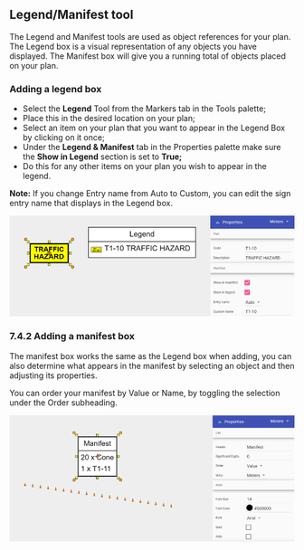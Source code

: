 ## Legend/Manifest tool

The Legend and Manifest tools are used as object references for your plan. The Legend box is a visual representation of any objects you have displayed. The Manifest box will give you a running total of objects placed on your plan.

### Adding a legend box

 - Select the **Legend** Tool from the Markers tab in the Tools palette;
 - Place this in the desired location on your plan;
 - Select an item on your plan that you want to appear in the Legend Box by clicking on it once;
 - Under the **Legend & Manifest** tab in the Properties palette make sure the **Show in Legend** section is set to **True;**
 - Do this for any other items on your plan you wish to appear in the legend.

**Note:** If you change Entry name from Auto to Custom, you can edit the sign entry name that displays in the Legend box.


![](./assets/Legend_Box.png)

### 7.4.2 Adding a manifest box

The manifest box works the same as the Legend box when adding, you can also determine what appears in the manifest by selecting an object and then adjusting its properties.

You can order your manifest by Value or Name, by toggling the selection under the Order subheading.


![](./assets/Manifest_Box.png)
